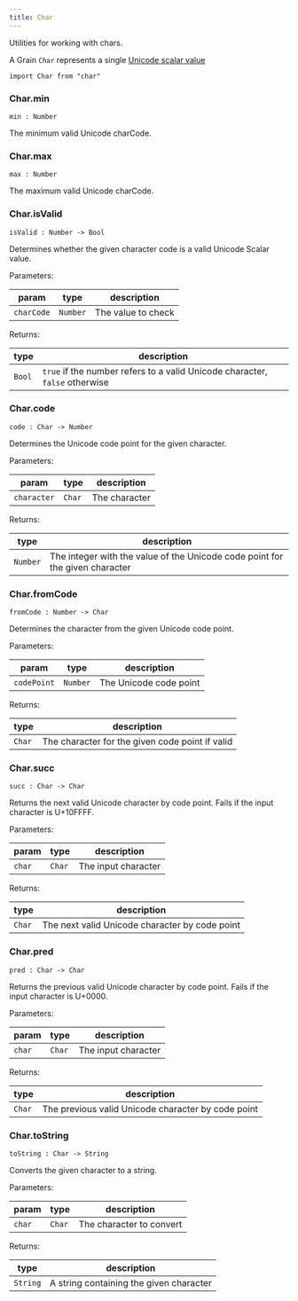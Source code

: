 ```yaml
---
title: Char
---
```


Utilities for working with chars.

A Grain `Char` represents a single [Unicode scalar value](https://www.unicode.org/glossary/#unicode_scalar_value)

```grain
import Char from "char"
```

### Char.**min**

```grain
min : Number
```

The minimum valid Unicode charCode.

### Char.**max**

```grain
max : Number
```

The maximum valid Unicode charCode.

### Char.**isValid**

```grain
isValid : Number -> Bool
```

Determines whether the given character code is a valid Unicode Scalar value.

Parameters:

|param|type|description|
|-----|----|-----------|
|`charCode`|`Number`|The value to check|

Returns:

|type|description|
|----|-----------|
|`Bool`|`true` if the number refers to a valid Unicode character, `false` otherwise|

### Char.**code**

```grain
code : Char -> Number
```

Determines the Unicode code point for the given character.

Parameters:

|param|type|description|
|-----|----|-----------|
|`character`|`Char`|The character|

Returns:

|type|description|
|----|-----------|
|`Number`|The integer with the value of the Unicode code point for the given character|

### Char.**fromCode**

```grain
fromCode : Number -> Char
```

Determines the character from the given Unicode code point.

Parameters:

|param|type|description|
|-----|----|-----------|
|`codePoint`|`Number`|The Unicode code point|

Returns:

|type|description|
|----|-----------|
|`Char`|The character for the given code point if valid|

### Char.**succ**

```grain
succ : Char -> Char
```

Returns the next valid Unicode character by code point. Fails if the input character is U+10FFFF.

Parameters:

|param|type|description|
|-----|----|-----------|
|`char`|`Char`|The input character|

Returns:

|type|description|
|----|-----------|
|`Char`|The next valid Unicode character by code point|

### Char.**pred**

```grain
pred : Char -> Char
```

Returns the previous valid Unicode character by code point. Fails if the input character is U+0000.

Parameters:

|param|type|description|
|-----|----|-----------|
|`char`|`Char`|The input character|

Returns:

|type|description|
|----|-----------|
|`Char`|The previous valid Unicode character by code point|

### Char.**toString**

```grain
toString : Char -> String
```

Converts the given character to a string.

Parameters:

|param|type|description|
|-----|----|-----------|
|`char`|`Char`|The character to convert|

Returns:

|type|description|
|----|-----------|
|`String`|A string containing the given character|

